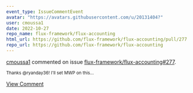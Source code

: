 ```yaml
---
event_type: IssueCommentEvent
avatar: "https://avatars.githubusercontent.com/u/20131404?"
user: cmoussa1
date: 2022-10-27
repo_name: flux-framework/flux-accounting
html_url: https://github.com/flux-framework/flux-accounting/pull/277
repo_url: https://github.com/flux-framework/flux-accounting
---
```


<a href='https://github.com/cmoussa1' target='_blank'>cmoussa1</a> commented on issue <a href='https://github.com/flux-framework/flux-accounting/pull/277' target='_blank'>flux-framework/flux-accounting#277</a>.

<small>Thanks @ryanday36! I'll set MWP on this...</small>

<a href='https://github.com/flux-framework/flux-accounting/pull/277' target='_blank'>View Comment</a>